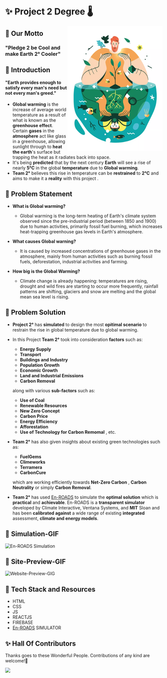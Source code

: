 # ✨ Project 2 Degree 🌡️

<img src="./src/assests/save-earth.webp" alt="Save Earth" height="400" align="right">

## 🌟 Our Motto

### "Pledge 2 be Cool and make Earth 2&#176; Cooler"

## 🌟 Introduction

#### "Earth provides enough to satisfy every man's need but not every man's greed."

* __Global warming__ is the increase of average world temperature as a result of what is known as the __greenhouse effect__. Certain __gases__ in the __atmosphere__ act like glass in a greenhouse, allowing sunlight through to __heat the earth__'s surface but trapping the heat as it radiates back into space.
* It's being __predicted__ that by the next century __Earth__ will see a rise of nearly __5&#176;C__ in the global __temperature__ due to __Global warming__.
* __Team 2&#176;__ believes this rise in temperature can be __restrained__ to __2&#176;C__ and aims to make it a __reality__ with this project .

## 🌟 Problem Statement

* __What is Global warming?__

  * Global warming is the long-term heating of Earth's climate system observed since the pre-industrial period (between 1850 and 1900) due to human activities, primarily fossil fuel burning, which increases heat-trapping greenhouse gas levels in Earth's atmosphere.

* __What causes Global warning?__

    * It is caused by increased concentrations of greenhouse gases in the atmosphere, mainly from human activities such as burning fossil fuels, deforestation, industrial activities and farming.

* __How big is the Global Warming?__

    * Climate change is already happening: temperatures are rising, drought and wild fires are starting to occur more frequently, rainfall patterns are shifting, glaciers and snow are melting and the global mean sea level is rising.


##  🌟 Problem Solution

* __Project 2&#176;__ has __simulated__ to design the most __opitimal scenario__ to restrain the rise in global temperature due to global warming.
* In this Project __Team 2&#176;__ took into consideration __factors__ such as:
 
     * __Energy Supply__  
     * __Transport__
     * __Buildings and Industry__
     * __Population Growth__
     * __Economic Growth__
     * __Land and Industrial Emissions__
     * __Carbon Removal__

     along with various __sub-factors__ such as:

     * __Use of Coal__
     * __Renewable Resources__
     * __New Zero Concept__
     * __Carbon Price__
     * __Energy Efficiency__
     * __Afforestation__
     * __Use of Technology for Carbon Remomal__ , etc.
 
* __Team 2&#176;__ has also given insights about existing green technologies such as:
 
     * __FuelGems__
     * __Climeworks__
     * __Terramera__
     * __CarbonCure__
 
  which are working efficiently towards __Net-Zero Carbon__ , __Carbon Neutrality__ or simply __Carbon Removal__.

* __Team 2&#176;__ has used [En-ROADS](https://en-roads.climateinteractive.org/scenario.html?v=21.8.0) to simulate the __optimal solution__ which is __practical__ and __achievable__. En-ROADS is a __transparent simulator__ developed by Climate Interactive, Ventana Systems, and __MIT__ Sloan and has been __calibrated against__ a wide range of existing __integrated__ assessment, __climate and energy models__.

##  🌟 Simulation-GIF
![En-ROADS Simulation](./src/assests/simulation.gif)

##  🌟 Site-Preview-GIF
![Website-Preview-GIG](./src/assests/site-demo.gif)

##  🌟 Tech Stack and Resources
  
  * HTML
  * CSS
  * JS
  * REACTJS
  * FIREBASE
  * [En-ROADS](https://www.climateinteractive.org/tools/en-roads/) SIMULATOR

## ✨ Hall Of Contributors

Thanks goes to these Wonderful People. Contributions of any kind are welcome!🚀

<!-- ALL-CONTRIBUTORS-LIST:START - Do not remove or modify this section -->
<!-- prettier-ignore-start -->
<!-- markdownlint-disable -->

<a href="https://github.com/The-CODE-Plus-Plus-Community/2-Degree-HackACode/contributors">
  <img src="https://contrib.rocks/image?repo=The-CODE-Plus-Plus-Community/2-Degree-HackACode" />
</a>


